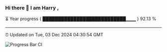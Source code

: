 ### Hi there 👋 I am Harry , 

⏳ Year progress { ███████████████████████████▁▁▁ } 92.13 %

---

⏰ Updated on Tue, 03 Dec 2024 04:30:54 GMT

![Progress Bar CI](https://github.com/duykhang68/duykhang68/workflows/Progress%20Bar%20CI/badge.svg)
